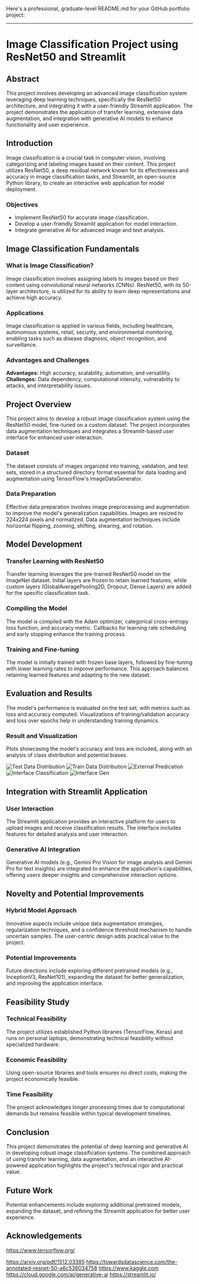 Here's a professional, graduate-level README.md for your GitHub portfolio project:

---

# Image Classification Project using ResNet50 and Streamlit

## Abstract

This project involves developing an advanced image classification system leveraging deep learning techniques, specifically the ResNet50 architecture, and integrating it with a user-friendly Streamlit application. The project demonstrates the application of transfer learning, extensive data augmentation, and integration with generative AI models to enhance functionality and user experience.

## Introduction

Image classification is a crucial task in computer vision, involving categorizing and labeling images based on their content. This project utilizes ResNet50, a deep residual network known for its effectiveness and accuracy in image classification tasks, and Streamlit, an open-source Python library, to create an interactive web application for model deployment.

### Objectives

- Implement ResNet50 for accurate image classification.
- Develop a user-friendly Streamlit application for model interaction.
- Integrate generative AI for advanced image and text analysis.

## Image Classification Fundamentals

### What is Image Classification?

Image classification involves assigning labels to images based on their content using convolutional neural networks (CNNs). ResNet50, with its 50-layer architecture, is utilized for its ability to learn deep representations and achieve high accuracy.

### Applications

Image classification is applied in various fields, including healthcare, autonomous systems, retail, security, and environmental monitoring, enabling tasks such as disease diagnosis, object recognition, and surveillance.

### Advantages and Challenges

**Advantages:** High accuracy, scalability, automation, and versatility.  
**Challenges:** Data dependency, computational intensity, vulnerability to attacks, and interpretability issues.

## Project Overview

This project aims to develop a robust image classification system using the ResNet50 model, fine-tuned on a custom dataset. The project incorporates data augmentation techniques and integrates a Streamlit-based user interface for enhanced user interaction.

### Dataset

The dataset consists of images organized into training, validation, and test sets, stored in a structured directory format essential for data loading and augmentation using TensorFlow's ImageDataGenerator.

### Data Preparation

Effective data preparation involves image preprocessing and augmentation to improve the model's generalization capabilities. Images are resized to 224x224 pixels and normalized. Data augmentation techniques include horizontal flipping, zooming, shifting, shearing, and rotation.

## Model Development

### Transfer Learning with ResNet50

Transfer learning leverages the pre-trained ResNet50 model on the ImageNet dataset. Initial layers are frozen to retain learned features, while custom layers (GlobalAveragePooling2D, Dropout, Dense Layers) are added for the specific classification task.

### Compiling the Model

The model is compiled with the Adam optimizer, categorical cross-entropy loss function, and accuracy metric. Callbacks for learning rate scheduling and early stopping enhance the training process.

### Training and Fine-tuning

The model is initially trained with frozen base layers, followed by fine-tuning with lower learning rates to improve performance. This approach balances retaining learned features and adapting to the new dataset.

## Evaluation and Results

The model's performance is evaluated on the test set, with metrics such as loss and accuracy computed. Visualizations of training/validation accuracy and loss over epochs help in understanding training dynamics.

### Result and Visualization

Plots showcasing the model's accuracy and loss are included, along with an analysis of class distribution and potential biases.

![Test Data Distribution](chart1.png)
![Train Data Distribution](chart2.png)
![External Predication](externalpredication.png)
![Interface Classification](interface.png)
![Interface Gen](interface1.png)

## Integration with Streamlit Application

### User Interaction

The Streamlit application provides an interactive platform for users to upload images and receive classification results. The interface includes features for detailed analysis and user interaction.

### Generative AI Integration

Generative AI models (e.g., Gemini Pro Vision for image analysis and Gemini Pro for text insights) are integrated to enhance the application's capabilities, offering users deeper insights and comprehensive interaction options.

## Novelty and Potential Improvements

### Hybrid Model Approach

Innovative aspects include unique data augmentation strategies, regularization techniques, and a confidence threshold mechanism to handle uncertain samples. The user-centric design adds practical value to the project.

### Potential Improvements

Future directions include exploring different pretrained models (e.g., InceptionV3, ResNet101), expanding the dataset for better generalization, and improving the application interface.

## Feasibility Study

### Technical Feasibility

The project utilizes established Python libraries (TensorFlow, Keras) and runs on personal laptops, demonstrating technical feasibility without specialized hardware.

### Economic Feasibility

Using open-source libraries and tools ensures no direct costs, making the project economically feasible.

### Time Feasibility

The project acknowledges longer processing times due to computational demands but remains feasible within typical development timelines.

## Conclusion

This project demonstrates the potential of deep learning and generative AI in developing robust image classification systems. The combined approach of using transfer learning, data augmentation, and an interactive AI-powered application highlights the project's technical rigor and practical value.

## Future Work

Potential enhancements include exploring additional pretrained models, expanding the dataset, and refining the Streamlit application for better user experience.

## Acknowledgements

https://www.tensorflow.org/

https://arxiv.org/pdf/1512.03385
https://towardsdatascience.com/the-annotated-resnet-50-a6c536034758
https://www.kaggle.com
https://cloud.google.com/ai/generative-ai
https://streamlit.io/
